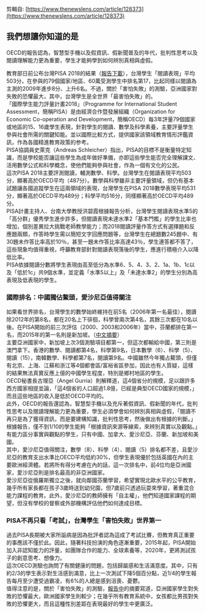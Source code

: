 剪輯自: [https://www.thenewslens.com/article/128373](https://www.thenewslens.com/article/128373)

## 我們想讓你知道的是

OECD的報告認為，智慧型手機以及假資訊、假新聞普及的年代，批判性思考以及閱讀理解能力更為重要，學生才能夠學到如何辨別真相與虛假。

教育部日前公布台灣PISA 2018的結果（[報告下載](https://www.oecd.org/pisa/publications/pisa-2018-results.htm)），台灣學生「閱讀表現」平均503分，在參與的79個國家/地區、60萬受測學生中排名第17，比起同樣以閱讀為主測的2009年進步8分、上升6名。不過，關於「害怕失敗」的測驗，亞洲國家對失敗的恐懼最大，其中，台灣學生是全世界「最害怕失敗」的。  
「國際學生能力評量計畫2018」（Programme for International Student Assessment，簡稱PISA）是由經濟合作暨發展組織（Organization for Economic Co-operation and Development，簡稱OECD）每3年評量79個國家或地區的15、16歲學生表現，針對學生的閱讀、數學及科學素養，主要評量學生參與社會所需的關鍵知能。並以國際比較方式，提供國家該領域教育情形評鑑資訊，作為各國精進教育政策的参考。  
PISA協調員史萊克（Andreas Schleicher）指出，PISA的目標不是衡量特定知識，而是學校能否讓這些學生為成年做好準備，亦即這些學生能否完全理解課文、活用數學公式和科學概念，使他們能夠參與社會，作為一個有文化的公民。  
這次PISA 2018主要評測閱讀，輔測數學、科學。台灣學生在閱讀表現平均503分，顯著高於OECD平均（487分）。數學與科學雖非主要評量領域，但仍有基本試題讓各國追蹤學生在這兩領域的表現，台灣學生在PISA 2018數學表現平均531分，顯著高於OECD平均489分；科學平均516分，同樣顯著高於OECD平均489分。  
PISA計畫主持人、台南大學教授洪碧霞根據報告分析，台灣學生閱讀表現水準5的「高分群」優秀學生進步許多，但閱讀表現未達水準2「基本門檻」的學生比率也增加，個別差異拉大挑戰老師教學能力；而2018閱讀評量作答方式有選擇題和反應題兩類，作答時學生需以簡短文字回應問題等，台灣學生在總題數245題中、有30題未作答比率高於10％，甚至一題未作答比率高達43％，學生連答都不答了，這些現象均值得重視，呼籲教育部針對閱讀表現落後的學生，應進行積極介入以降低比率。  
PISA依據閱讀分數將學生表現由高至低分為水準6、5、4、3、2、1a、1b、1c以及「低於1c」共9個水準，並定義「水準5以上」及「未達水準2」的學生分別為高表現及低表現的學生。
 
### 國際排名：中國獨佔鰲頭，愛沙尼亞值得關注

如果看世界排名，台灣學生的數學始終維持在前5名（2006年第一名最佳），閱讀除2012年的第8名，都在20名上下徘徊，科學曾兩次第4名，其餘三次都在10名以後。在PISA開始的前三次評估（2000、2003和2006年）當中，芬蘭都排在第一名，而2015年的第一名則是新加坡。（[中文摘要](https://read.oecd-ilibrary.org/education/pisa-2018-results-volume-i/summary/chinese_73674eb3-zh#page1)）  
主要亞洲國家中，新加坡上次3個測驗項目都第一，但這次都輸給中國，第三則是澳門拿下。香港的數學、閱讀都第4名，科學第9名，日本數學（6）、科學（5）、閱讀（15），南韓數學、科學都第7名，閱讀第9名。中國雖然今年獨占鰲頭，但僅有北京、上海、江蘇和浙江等4個都會區/富裕省區參加，因此也有人質疑，這樣的結果無法真實反應上億的中國學生程度，特別是鄉村地區的學生。  
OECD秘書長古理亞（Angel Gurria）則解釋道，這4個省分的規模，足以跟許多西方國家相提並論，「這4個省的人口超過1.8億，已經是典型OECD國家的規模，」而且這些地區的收入是低於OECD平均的。  
此外，OECD的報告還認為，智慧型手機以及充斥著假資訊、假新聞的年代，批判性思考以及閱讀理解能力更為重要，學生必須學會如何辨別真相與虛假，「閱讀不再只是為了獲得資訊，而是要建構知識，批判性思考，然後做出有根據的判斷。」  
根據報告，僅不到1/10的學生能夠「根據資訊來源等線索，來辨別真實以及觀點。」有能力區分事實與觀點的學生，只有中國、加拿大、愛沙尼亞、芬蘭、新加坡和美國。  
其中，愛沙尼亞值得關注，數學（8）、科學（4）、閱讀（5）排名都不差，且愛沙尼亞的教育支出水準比OECD平均低約30%，但學生表現優於包括英國在內的主要歐洲經濟體。若將所有得分考慮在內的話，這一次排名中，前4位均是亞洲國家，愛沙尼亞則是排名最高的非亞洲國家。  
愛沙尼亞從俄羅斯獨立之後，就向鄰國芬蘭學習，希望實現北歐水平的公平教育，幾乎所有家長都在孩子3歲時送到幼兒園，但7歲前只透過玩耍來學習，著重混合能力課程的教育。此外，愛沙尼亞的教師擁有「自主權」，他們知道國家課程的期望，但沒有學校的督察或外部機構評估他們如何達成目標。

### PISA不再只看「考試」，台灣學生「害怕失敗」世界第一

過去PISA長期被大家所詬病是因為批評者認為這成了考試比賽，但教育真正重要的事應該不僅於此。因此，隨著科技扮演的角色逐漸重要，2015年起，PISA開始加入非認知能力的評量，如團隊合作的能力、全球素養等，2020年，更將測試孩子的創意思考、想像力。  
這次OECD測驗也詢問了有關健康的問題，包括歸屬感和生活滿意度。其中，只有約2/3的學生表示對生活感到滿意，比上一次測試下降5個百分點，近1/4的學生報告每月至少遭受過霸凌，有6%的人總是感到沮喪、憂鬱。  
值得注意的是，關於「害怕失敗」的測驗，[報告中](https://www.oecd-ilibrary.org/docserver/acd78851-en.pdf?expires=1575544998&id=id&accname=guest&checksum=9F8BB606064C1C8B5D8E6C6E6B479432)的摘要寫道，亞洲國家學生對失敗的恐懼最大，歐洲國家學生則較少；在幾乎所有教育系統中，女孩都比男孩對失敗的恐懼更大，而且這種性別差距在表現最好的學生中更廣泛。